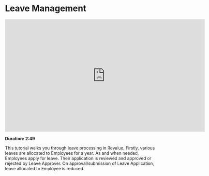 # Leave Management

<iframe width="660" height="371" src="https://www.youtube.com/embed/" frameborder="0" allowfullscreen></iframe>

**Duration: 2:49**

This tutorial walks you through leave processing in Revalue. Firstly, various leaves are allocated to Employees for a year. As and when needed, Employees apply for leave. Their application is reviewed and approved or rejected by Leave Approver. On approval/submission of Leave Application, leave allocated to Employee is reduced.
